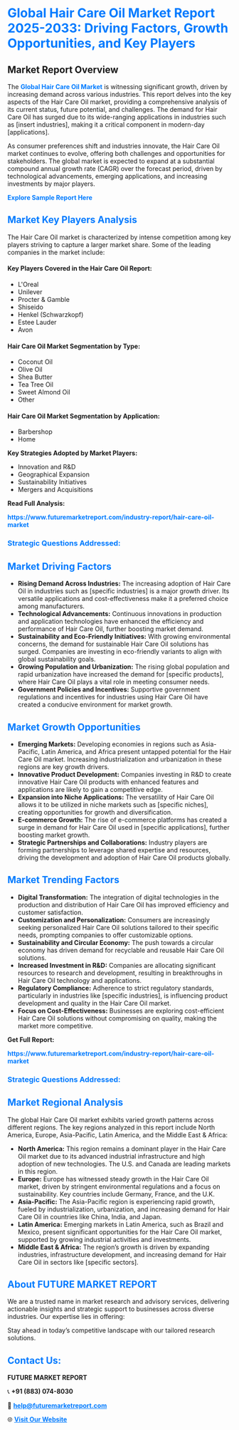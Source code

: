 <h1 style="color: #007BFF;">Global Hair Care Oil Market Report 2025-2033: Driving Factors, Growth Opportunities, and Key Players</h1>

<section id="overview">
<h2>Market Report Overview</h2>
<p>The <a href="https://www.futuremarketreport.com/industry-report/hair-care-oil-market" style="color: #007BFF; text-decoration: none;"><strong>Global Hair Care Oil Market</strong></a> is witnessing significant growth, driven by increasing demand across various industries. This report delves into the key aspects of the Hair Care Oil market, providing a comprehensive analysis of its current status, future potential, and challenges. The demand for Hair Care Oil has surged due to its wide-ranging applications in industries such as [insert industries], making it a critical component in modern-day [applications].</p>
<p>As consumer preferences shift and industries innovate, the Hair Care Oil market continues to evolve, offering both challenges and opportunities for stakeholders. The global market is expected to expand at a substantial compound annual growth rate (CAGR) over the forecast period, driven by technological advancements, emerging applications, and increasing investments by major players.</p>
</section>

<section id="overview">
<p><a href="https://www.futuremarketreport.com/request-sample/reportId=61807" style="color: #007BFF; text-decoration: none;"><strong>Explore Sample Report Here</strong></a></p>
</section>

<section id="key-players">
<h2 style="color: #007BFF;">Market Key Players Analysis</h2>
<p>The Hair Care Oil market is characterized by intense competition among key players striving to capture a larger market share. Some of the leading companies in the market include:</p>
<h4>Key Players Covered in the Hair Care Oil Report:</h4>
<ul><li>L&#039;Oreal</li><li>Unilever</li><li>Procter &amp; Gamble</li><li>Shiseido</li><li>Henkel (Schwarzkopf)</li><li>Estee Lauder</li><li>Avon</li></ul>
<h4>Hair Care Oil Market Segmentation by Type:</h4>
<ul><li>Coconut Oil</li><li>Olive Oil</li><li>Shea Butter</li><li>Tea Tree Oil</li><li>Sweet Almond Oil</li><li>Other</li></ul>

<h4>Hair Care Oil Market Segmentation by Application:</h4>
<ul><li>Barbershop</li><li>Home</li></ul>
<p><strong>Key Strategies Adopted by Market Players:</strong></p>
<ul>
<li>Innovation and R&D</li>
<li>Geographical Expansion</li>
<li>Sustainability Initiatives</li>
<li>Mergers and Acquisitions</li>
</ul>
</section>

<section>
<p><strong>Read Full Analysis: </strong></p><a href="https://www.futuremarketreport.com/industry-report/hair-care-oil-market" style="color: #007BFF; text-decoration: none;"><strong>https://www.futuremarketreport.com/industry-report/hair-care-oil-market</strong></a>
<h3 style="color: #007BFF;">Strategic Questions Addressed:</h3>
</section>

<section id="driving-factors">
<h2 style="color: #007BFF;">Market Driving Factors</h2>
<ul>
<li><strong>Rising Demand Across Industries:</strong> The increasing adoption of Hair Care Oil in industries such as [specific industries] is a major growth driver. Its versatile applications and cost-effectiveness make it a preferred choice among manufacturers.</li>
<li><strong>Technological Advancements:</strong> Continuous innovations in production and application technologies have enhanced the efficiency and performance of Hair Care Oil, further boosting market demand.</li>
<li><strong>Sustainability and Eco-Friendly Initiatives:</strong> With growing environmental concerns, the demand for sustainable Hair Care Oil solutions has surged. Companies are investing in eco-friendly variants to align with global sustainability goals.</li>
<li><strong>Growing Population and Urbanization:</strong> The rising global population and rapid urbanization have increased the demand for [specific products], where Hair Care Oil plays a vital role in meeting consumer needs.</li>
<li><strong>Government Policies and Incentives:</strong> Supportive government regulations and incentives for industries using Hair Care Oil have created a conducive environment for market growth.</li>
</ul>
</section>

<section id="growth-opportunities">
<h2 style="color: #007BFF;">Market Growth Opportunities</h2>
<ul>
<li><strong>Emerging Markets:</strong> Developing economies in regions such as Asia-Pacific, Latin America, and Africa present untapped potential for the Hair Care Oil market. Increasing industrialization and urbanization in these regions are key growth drivers.</li>
<li><strong>Innovative Product Development:</strong> Companies investing in R&D to create innovative Hair Care Oil products with enhanced features and applications are likely to gain a competitive edge.</li>
<li><strong>Expansion into Niche Applications:</strong> The versatility of Hair Care Oil allows it to be utilized in niche markets such as [specific niches], creating opportunities for growth and diversification.</li>
<li><strong>E-commerce Growth:</strong> The rise of e-commerce platforms has created a surge in demand for Hair Care Oil used in [specific applications], further boosting market growth.</li>
<li><strong>Strategic Partnerships and Collaborations:</strong> Industry players are forming partnerships to leverage shared expertise and resources, driving the development and adoption of Hair Care Oil products globally.</li>
</ul>
</section>

<section id="trending-factors">
<h2 style="color: #007BFF;">Market Trending Factors</h2>
<ul>
<li><strong>Digital Transformation:</strong> The integration of digital technologies in the production and distribution of Hair Care Oil has improved efficiency and customer satisfaction.</li>
<li><strong>Customization and Personalization:</strong> Consumers are increasingly seeking personalized Hair Care Oil solutions tailored to their specific needs, prompting companies to offer customizable options.</li>
<li><strong>Sustainability and Circular Economy:</strong> The push towards a circular economy has driven demand for recyclable and reusable Hair Care Oil solutions.</li>
<li><strong>Increased Investment in R&D:</strong> Companies are allocating significant resources to research and development, resulting in breakthroughs in Hair Care Oil technology and applications.</li>
<li><strong>Regulatory Compliance:</strong> Adherence to strict regulatory standards, particularly in industries like [specific industries], is influencing product development and quality in the Hair Care Oil market.</li>
<li><strong>Focus on Cost-Effectiveness:</strong> Businesses are exploring cost-efficient Hair Care Oil solutions without compromising on quality, making the market more competitive.</li>
</ul>
</section>

<section>
<p><strong>Get Full Report: </strong></p><a href="https://www.futuremarketreport.com/industry-report/hair-care-oil-market" style="color: #007BFF; text-decoration: none;"><strong>https://www.futuremarketreport.com/industry-report/hair-care-oil-market</strong></a>
<h3 style="color: #007BFF;">Strategic Questions Addressed:</h3>
</section>


<section id="regional-analysis">
<h2 style="color: #007BFF;">Market Regional Analysis</h2>
<p>The global Hair Care Oil market exhibits varied growth patterns across different regions. The key regions analyzed in this report include North America, Europe, Asia-Pacific, Latin America, and the Middle East & Africa:</p>
<ul>
<li><strong>North America:</strong> This region remains a dominant player in the Hair Care Oil market due to its advanced industrial infrastructure and high adoption of new technologies. The U.S. and Canada are leading markets in this region.</li>
<li><strong>Europe:</strong> Europe has witnessed steady growth in the Hair Care Oil market, driven by stringent environmental regulations and a focus on sustainability. Key countries include Germany, France, and the U.K.</li>
<li><strong>Asia-Pacific:</strong> The Asia-Pacific region is experiencing rapid growth, fueled by industrialization, urbanization, and increasing demand for Hair Care Oil in countries like China, India, and Japan.</li>
<li><strong>Latin America:</strong> Emerging markets in Latin America, such as Brazil and Mexico, present significant opportunities for the Hair Care Oil market, supported by growing industrial activities and investments.</li>
<li><strong>Middle East & Africa:</strong> The region’s growth is driven by expanding industries, infrastructure development, and increasing demand for Hair Care Oil in sectors like [specific sectors].</li>
</ul>
</section>

<footer>
<h2 style="color: #007BFF;">About FUTURE MARKET REPORT</h2>
<p>We are a trusted name in market research and advisory services, delivering actionable insights and strategic support to businesses across diverse industries. Our expertise lies in offering:</p>

<p>Stay ahead in today’s competitive landscape with our tailored research solutions.</p>

<h2 style="color: #007BFF;">Contact Us:</h2>
<p><strong>FUTURE MARKET REPORT</strong></p>
<p>📞 <strong>+91 (883) 074-8030</strong></p>
<p>📧 <strong><a href="mailto:help@futuremarketreport.com" style="color: #007BFF;">help@futuremarketreport.com</a></strong></p>
<p>🌐 <strong><a href="https://www.futuremarketreport.com/" style="color: #007BFF;">Visit Our Website</a></strong></p>
</footer>